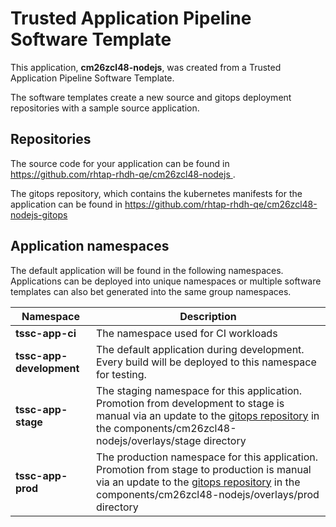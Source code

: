 # Trusted Application Pipeline Software Template

This application, **cm26zcl48-nodejs**, was created from a Trusted Application Pipeline Software Template.

The software templates create a new source and gitops deployment repositories with a sample source application. 

## Repositories

The source code for your application can be found in [https://github.com/rhtap-rhdh-qe/cm26zcl48-nodejs ](https://github.com/rhtap-rhdh-qe/cm26zcl48-nodejs ).
 
The gitops repository, which contains the kubernetes manifests for the application can be found in 
[https://github.com/rhtap-rhdh-qe/cm26zcl48-nodejs-gitops ](https://github.com/rhtap-rhdh-qe/cm26zcl48-nodejs-gitops ) 

## Application namespaces 

The default application will be found in the following namespaces. Applications can be deployed into unique namespaces or multiple software templates can also bet generated into the same group namespaces.  

|  Namespace   |  Description   |  
| -------- | -------- |
| **tssc-app-ci** | The namespace used for CI workloads |
| **tssc-app-development** | The default application during development. Every build will be deployed to this namespace for testing. |
| **tssc-app-stage** | The staging namespace for this application. Promotion from development to stage is manual via an update to the [gitops repository](https://github.com/rhtap-rhdh-qe/cm26zcl48-nodejs-gitops ) in the components/cm26zcl48-nodejs/overlays/stage directory |
| **tssc-app-prod** | The production namespace for this application. Promotion from stage to production is manual via an update to the [gitops repository](https://github.com/rhtap-rhdh-qe/cm26zcl48-nodejs-gitops ) in the components/cm26zcl48-nodejs/overlays/prod directory |